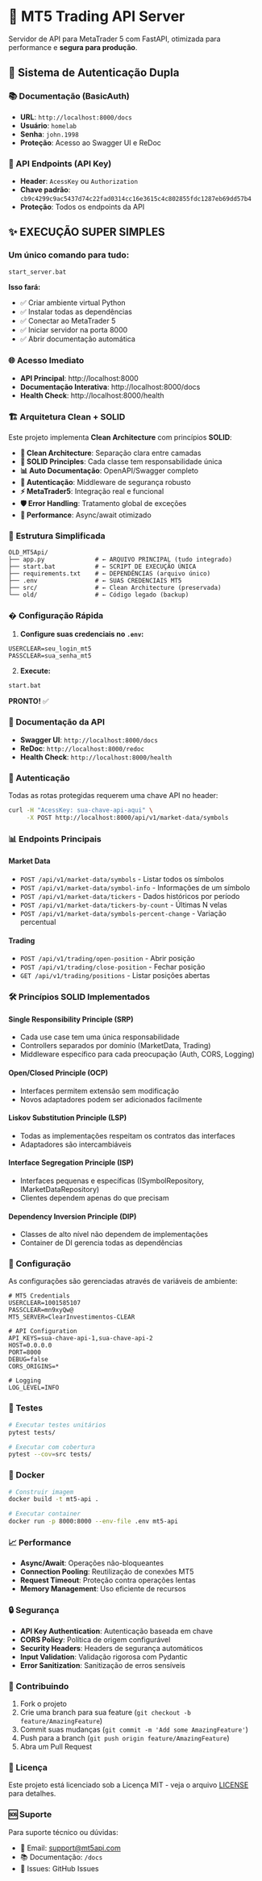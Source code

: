 # 🚀 MT5 Trading API Server

Servidor de API para MetaTrader 5 com FastAPI, otimizada para performance e **segura para produção**.

## 🔐 Sistema de Autenticação Dupla

### 📚 Documentação (BasicAuth)
- **URL**: `http://localhost:8000/docs`
- **Usuário**: `homelab`  
- **Senha**: `john.1998`
- **Proteção**: Acesso ao Swagger UI e ReDoc

### 🔑 API Endpoints (API Key)
- **Header**: `AcessKey` ou `Authorization`
- **Chave padrão**: `cb9c4299c9ac5437d74c22fad0314cc16e3615c4c802855fdc1287eb69dd57b4`
- **Proteção**: Todos os endpoints da API

## ✨ **EXECUÇÃO SUPER SIMPLES**

### **Um único comando para tudo:**

```bash
start_server.bat
```

**Isso fará:**
- ✅ Criar ambiente virtual Python
- ✅ Instalar todas as dependências  
- ✅ Conectar ao MetaTrader 5
- ✅ Iniciar servidor na porta 8000
- ✅ Abrir documentação automática

### 🌐 **Acesso Imediato**
- **API Principal**: http://localhost:8000
- **Documentação Interativa**: http://localhost:8000/docs
- **Health Check**: http://localhost:8000/health

### 🏗️ **Arquitetura Clean + SOLID**

Este projeto implementa **Clean Architecture** com princípios **SOLID**:

- **🔄 Clean Architecture**: Separação clara entre camadas
- **🎯 SOLID Principles**: Cada classe tem responsabilidade única  
- **📊 Auto Documentação**: OpenAPI/Swagger completo
- **🔐 Autenticação**: Middleware de segurança robusto
- **⚡ MetaTrader5**: Integração real e funcional
- **🛡️ Error Handling**: Tratamento global de exceções
- **🎨 Performance**: Async/await otimizado

### 📁 **Estrutura Simplificada**

```
OLD_MT5Api/
├── app.py              # ← ARQUIVO PRINCIPAL (tudo integrado)
├── start.bat           # ← SCRIPT DE EXECUÇÃO ÚNICA
├── requirements.txt    # ← DEPENDÊNCIAS (arquivo único)
├── .env                # ← SUAS CREDENCIAIS MT5
├── src/                # ← Clean Architecture (preservada)
└── old/                # ← Código legado (backup)
```

### � **Configuração Rápida**

1. **Configure suas credenciais no `.env`:**
```env
USERCLEAR=seu_login_mt5
PASSCLEAR=sua_senha_mt5
```

2. **Execute:**
```bash
start.bat
```

**PRONTO!** ✅

### 📖 Documentação da API

- **Swagger UI**: `http://localhost:8000/docs`
- **ReDoc**: `http://localhost:8000/redoc`
- **Health Check**: `http://localhost:8000/health`

### 🔑 Autenticação

Todas as rotas protegidas requerem uma chave API no header:

```bash
curl -H "AcessKey: sua-chave-api-aqui" \
     -X POST http://localhost:8000/api/v1/market-data/symbols
```

### 📊 Endpoints Principais

#### Market Data
- `POST /api/v1/market-data/symbols` - Listar todos os símbolos
- `POST /api/v1/market-data/symbol-info` - Informações de um símbolo
- `POST /api/v1/market-data/tickers` - Dados históricos por período
- `POST /api/v1/market-data/tickers-by-count` - Últimas N velas
- `POST /api/v1/market-data/symbols-percent-change` - Variação percentual

#### Trading
- `POST /api/v1/trading/open-position` - Abrir posição
- `POST /api/v1/trading/close-position` - Fechar posição
- `GET /api/v1/trading/positions` - Listar posições abertas

### 🛠️ Princípios SOLID Implementados

#### Single Responsibility Principle (SRP)
- Cada use case tem uma única responsabilidade
- Controllers separados por domínio (MarketData, Trading)
- Middleware específico para cada preocupação (Auth, CORS, Logging)

#### Open/Closed Principle (OCP)
- Interfaces permitem extensão sem modificação
- Novos adaptadores podem ser adicionados facilmente

#### Liskov Substitution Principle (LSP)
- Todas as implementações respeitam os contratos das interfaces
- Adaptadores são intercambiáveis

#### Interface Segregation Principle (ISP)
- Interfaces pequenas e específicas (ISymbolRepository, IMarketDataRepository)
- Clientes dependem apenas do que precisam

#### Dependency Inversion Principle (DIP)
- Classes de alto nível não dependem de implementações
- Container de DI gerencia todas as dependências

### 🔧 Configuração

As configurações são gerenciadas através de variáveis de ambiente:

```env
# MT5 Credentials
USERCLEAR=1001585107
PASSCLEAR=mn9xyQw@
MT5_SERVER=ClearInvestimentos-CLEAR

# API Configuration
API_KEYS=sua-chave-api-1,sua-chave-api-2
HOST=0.0.0.0
PORT=8000
DEBUG=false
CORS_ORIGINS=*

# Logging
LOG_LEVEL=INFO
```

### 🧪 Testes

```bash
# Executar testes unitários
pytest tests/

# Executar com cobertura
pytest --cov=src tests/
```

### 🐳 Docker

```bash
# Construir imagem
docker build -t mt5-api .

# Executar container
docker run -p 8000:8000 --env-file .env mt5-api
```

### 📈 Performance

- **Async/Await**: Operações não-bloqueantes
- **Connection Pooling**: Reutilização de conexões MT5
- **Request Timeout**: Proteção contra operações lentas
- **Memory Management**: Uso eficiente de recursos

### 🔒 Segurança

- **API Key Authentication**: Autenticação baseada em chave
- **CORS Policy**: Política de origem configurável
- **Security Headers**: Headers de segurança automáticos
- **Input Validation**: Validação rigorosa com Pydantic
- **Error Sanitization**: Sanitização de erros sensíveis

### 🤝 Contribuindo

1. Fork o projeto
2. Crie uma branch para sua feature (`git checkout -b feature/AmazingFeature`)
3. Commit suas mudanças (`git commit -m 'Add some AmazingFeature'`)
4. Push para a branch (`git push origin feature/AmazingFeature`)
5. Abra um Pull Request

### 📄 Licença

Este projeto está licenciado sob a Licença MIT - veja o arquivo [LICENSE](LICENSE) para detalhes.

### 🆘 Suporte

Para suporte técnico ou dúvidas:
- 📧 Email: support@mt5api.com
- 📚 Documentação: `/docs`
- 🐛 Issues: GitHub Issues